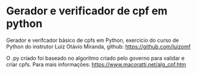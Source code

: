# Gerador e verificador de cpf em python
 Gerador e verifcador básico de cpfs em Python, exercício do curso de Python do instrutor Luiz Otávio Miranda, github: https://github.com/luizomf

O .py criado foi baseado no algoritmo criado pelo governo para validar e criar cpfs. Para mais informações: https://www.macoratti.net/alg_cpf.htm
